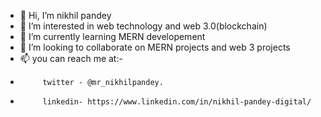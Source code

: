 - 👋 Hi, I’m  nikhil pandey
- 👀 I’m interested in web technology and web 3.0(blockchain)
- 🌱 I’m currently learning MERN developement
- 💞️ I’m looking to collaborate on MERN projects and web 3 projects 
- 📫 you can reach me at:-
-          twitter - @mr_nikhilpandey.
-          linkedin- https://www.linkedin.com/in/nikhil-pandey-digital/

<!---
nikhil-pandey-digital/nikhil-pandey-digital is a ✨ special ✨ repository because its `README.md` (this file) appears on your GitHub profile.
You can click the Preview link to take a look at your changes.
--->
